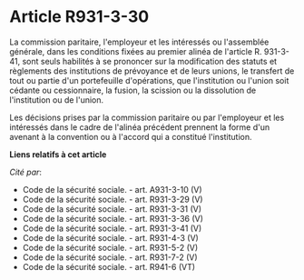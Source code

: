 # Article R931-3-30

La commission paritaire, l'employeur et les intéressés ou l'assemblée générale, dans les conditions fixées au premier alinéa
de l'article R. 931-3-41, sont seuls habilités à se prononcer sur la modification des statuts et règlements des institutions
de prévoyance et de leurs unions, le transfert de tout ou partie d'un portefeuille d'opérations, que l'institution ou l'union
soit cédante ou cessionnaire, la fusion, la scission ou la dissolution de l'institution ou de l'union. 

Les décisions prises par la commission paritaire ou par l'employeur et les intéressés dans le cadre de l'alinéa précédent
prennent la forme d'un avenant à la convention ou à l'accord qui a constitué l'institution.

**Liens relatifs à cet article**

_Cité par_:

  - Code de la sécurité sociale. - art. A931-3-10 (V)
  - Code de la sécurité sociale. - art. R931-3-29 (V)
  - Code de la sécurité sociale. - art. R931-3-31 (V)
  - Code de la sécurité sociale. - art. R931-3-36 (V)
  - Code de la sécurité sociale. - art. R931-3-41 (V)
  - Code de la sécurité sociale. - art. R931-4-3 (V)
  - Code de la sécurité sociale. - art. R931-5-2 (V)
  - Code de la sécurité sociale. - art. R931-7-2 (V)
  - Code de la sécurité sociale. - art. R941-6 (VT)
